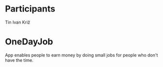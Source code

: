# Participants

Tin Ivan Križ

# OneDayJob

App enables people to earn money by doing small jobs for people who don't have the time.
